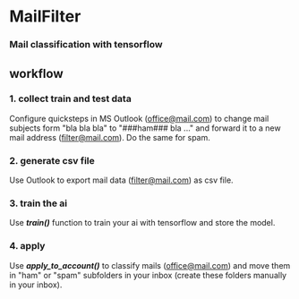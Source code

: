 # MailFilter
### Mail classification with tensorflow

## workflow
### 1. collect train and test data
Configure quicksteps in MS Outlook (office@mail.com) to change mail subjects form "bla bla bla" to "###ham### bla ..." and forward it to a new mail address (filter@mail.com). Do the same for spam.

### 2. generate csv file
Use Outlook to export mail data (filter@mail.com) as csv file.

### 3. train the ai
Use ***train()*** function to train your ai with tensorflow and store the model.

### 4. apply
Use ***apply_to_account()*** to classify mails (office@mail.com) and move them in "ham" or "spam" subfolders in your inbox (create these folders manually in your inbox).
